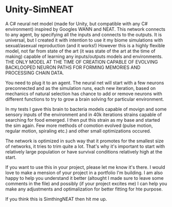 # Unity-SimNEAT
A C# neural net model (made for Unity, but compatible with any C# environment) inspired by Googles WANN and NEAT. 
This network connects to any agent, by specifying all the inputs and connects to the outputs. 
It is universal, but I created it with intention to use it my biome simulations with sexual/asexual reproduction (and it works!)
However this is a highly flexible model, not far from state of the art (it was state of the art at the time of making) capable 
of learning any inputs/outputs models and environments. 
THE ONLY MODEL AT THE TIME OF CREATION CAPABLE OF EVOLVING BACKLOOPED NEURON PATHS FOR FORMING MEMORIES AND PROCESSING CHAIN DATA.

You need to plug it to an agent. The neural net will start with a few neurons preconnected and as the simulation runs, each new iteration, based on mechanics of natural selection has chance to add or remove neurons with different functions to try to grow a brain solving for particular environment. 

In my tests I gave this brain to bacteria models capable of movign and some sensory inputs of the environment and in 40k iterations strains capable of searching for food emerged. 
I then put this strain as my base and started the sim again. Few more methods of comotion evolved (pulse motion, regular motion, spiraling etc.) and other small optimizations occured.

The network is optimized in such way that it promotes for the smallest size of networks, it tries to trim quite a lot. That's why it's important to start with relatively large population or have survival conditions relatively high at the start.

If you want to use this in your project, please let me know it's there. I would love to make a mension of your project in a portfolio I'm building. 
I am also happy to help you understand it better (altought I made sure to leave some comments in the file) and possibly (if your project excites me) I can help you make any adjustments and optimalization for better fitting for hte purpose. 

If you think this is SimthingNEAT then hit me up. 
